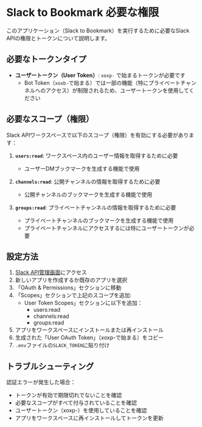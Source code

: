 # Slack to Bookmark 必要な権限

このアプリケーション（Slack to Bookmark）を実行するために必要なSlack APIの権限とトークンについて説明します。

## 必要なトークンタイプ

- **ユーザートークン（User Token）**: `xoxp-` で始まるトークンが必要です
  - Bot Token（`xoxb-`で始まる）では一部の機能（特にプライベートチャンネルへのアクセス）が制限されるため、ユーザートークンを使用してください

## 必要なスコープ（権限）

Slack APIワークスペースで以下のスコープ（権限）を有効にする必要があります：

1. **`users:read`**: ワークスペース内のユーザー情報を取得するために必要
   - ユーザーDMブックマークを生成する機能で使用

2. **`channels:read`**: 公開チャンネルの情報を取得するために必要
   - 公開チャンネルのブックマークを生成する機能で使用

3. **`groups:read`**: プライベートチャンネルの情報を取得するために必要
   - プライベートチャンネルのブックマークを生成する機能で使用
   - プライベートチャンネルにアクセスするには特にユーザートークンが必要

## 設定方法

1. [Slack API管理画面](https://api.slack.com/apps)にアクセス
2. 新しいアプリを作成するか既存のアプリを選択
3. 「OAuth & Permissions」セクションに移動
4. 「Scopes」セクションで上記のスコープを追加:
   - User Token Scopes」セクションに以下を追加：
     - users:read
     - channels:read
     - groups:read
5. アプリをワークスペースにインストールまたは再インストール
6. 生成された「User OAuth Token」（xoxp-で始まる）をコピー
7. `.env`ファイルの`SLACK_TOKEN`に貼り付け

## トラブルシューティング

認証エラーが発生した場合：

- トークンが有効で期限切れでないことを確認
- 必要なスコープがすべて付与されていることを確認
- ユーザートークン（xoxp-）を使用していることを確認
- アプリをワークスペースに再インストールしてトークンを更新
